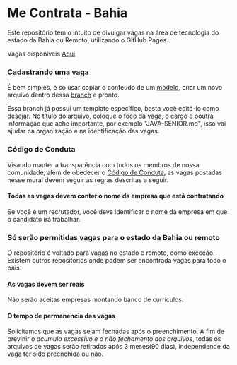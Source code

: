 # Me Contrata - Bahia

Este repositório tem o intuito de divulgar vagas na área de tecnologia do estado da Bahia ou Remoto, utilizando o GitHub Pages.

Vagas disponíveis [Aqui](https://github.com/ssamuel07/me-contrata-ba/tree/gh-pages)

### Cadastrando uma vaga

É bem simples, é só usar copiar o conteudo de um [modelo](https://github.com/ssamuel07/me-contrata-ba/blob/gh-pages/modelo-vaga.md), criar um novo arquivo dentro dessa [branch](https://github.com/ssamuel07/me-contrata-ba/tree/gh-pages) e pronto. 

Essa branch já possui um template específico, basta você editá-lo como desejar. No título do arquivo, coloque o foco da vaga, o cargo e ooutra informação que ache importante, por exemplo "JAVA-SENIOR.md", isso vai ajudar na organização e na identificação das vagas.

### Código de Conduta
Visando manter a transparência com todos os membros de nossa comunidade, além de obedecer o [Código de Conduta](https://github.com/joaldotavares/vagas-bahia/blob/master/docs/CODE_OF_CONDUCT.md), as vagas postadas nesse mural devem seguir as regras descritas a seguir.

#### Todas as vagas devem conter o nome da empresa que está contratando
Se você é um recrutador, você deve identificar o nome da empresa em que o candidato irá trabalhar.

### Só serão permitidas vagas para o estado da Bahia ou remoto
O repositório é voltado para vagas no estado e remoto, como exceção. Existem outros repositorios onde podem ser encontrada vagas para todo o país.

#### As vagas devem ser reais
Não serão aceitas empresas montando banco de currículos.

#### O tempo de permanencia das vagas
Solicitamos que as vagas sejam fechadas após o preenchimento. A fim de previnir o _acumulo excessivo e o não fechamento dos arquivos_, todas os arquivos de vagas serão retirados após 3 meses(90 dias), independende da vaga ter sido preenchida ou não.
